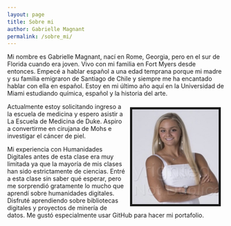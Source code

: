 ```yaml
---
layout: page
title: Sobre mi
author: Gabrielle Magnant
permalink: /sobre_mi/
---
```


Mi nombre es Gabrielle Magnant, nací en Rome, Georgia, pero en el sur de Florida cuando era joven. Vivo con mi familia en Fort Myers desde entonces. Empecé a hablar español a una edad temprana porque mi madre y su familia emigraron de Santiago de Chile y siempre me ha encantado hablar con ella en español. Estoy en mi último año aquí en la Universidad de Miami estudiando química, español y la historia del arte.

<img src="/assets/images/IMG_6958.jpg" height="220" width="200" align="right" border="5px solid #000000" style="margin:10px;">

Actualmente estoy solicitando ingreso a la escuela de medicina y espero asistir a La Escuela de Medicina de Duke. Aspiro a convertirme en cirujana de Mohs e investigar el cáncer de piel.


Mi experiencia con Humanidades Digitales antes de esta clase era muy limitada ya que la mayoría de mis clases han sido estrictamente de ciencias. Entré a esta clase sin saber qué esperar, pero me sorprendió gratamente lo mucho que aprendí sobre humanidades digitales. Disfruté aprendiendo sobre bibliotecas digitales y proyectos de minería de datos. Me gustó especialmente usar GitHub para hacer mi portafolio.



